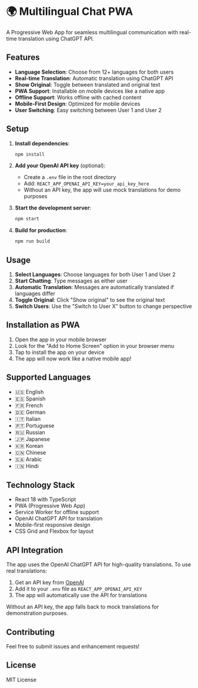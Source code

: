 # 🌍 Multilingual Chat PWA

A Progressive Web App for seamless multilingual communication with real-time translation using ChatGPT API.

## Features

- **Language Selection**: Choose from 12+ languages for both users
- **Real-time Translation**: Automatic translation using ChatGPT API
- **Show Original**: Toggle between translated and original text
- **PWA Support**: Installable on mobile devices like a native app
- **Offline Support**: Works offline with cached content
- **Mobile-First Design**: Optimized for mobile devices
- **User Switching**: Easy switching between User 1 and User 2

## Setup

1. **Install dependencies**:
   ```bash
   npm install
   ```

2. **Add your OpenAI API key** (optional):
   - Create a `.env` file in the root directory
   - Add: `REACT_APP_OPENAI_API_KEY=your_api_key_here`
   - Without an API key, the app will use mock translations for demo purposes

3. **Start the development server**:
   ```bash
   npm start
   ```

4. **Build for production**:
   ```bash
   npm run build
   ```

## Usage

1. **Select Languages**: Choose languages for both User 1 and User 2
2. **Start Chatting**: Type messages as either user
3. **Automatic Translation**: Messages are automatically translated if languages differ
4. **Toggle Original**: Click "Show original" to see the original text
5. **Switch Users**: Use the "Switch to User X" button to change perspective

## Installation as PWA

1. Open the app in your mobile browser
2. Look for the "Add to Home Screen" option in your browser menu
3. Tap to install the app on your device
4. The app will now work like a native mobile app!

## Supported Languages

- 🇺🇸 English
- 🇪🇸 Spanish
- 🇫🇷 French
- 🇩🇪 German
- 🇮🇹 Italian
- 🇵🇹 Portuguese
- 🇷🇺 Russian
- 🇯🇵 Japanese
- 🇰🇷 Korean
- 🇨🇳 Chinese
- 🇸🇦 Arabic
- 🇮🇳 Hindi

## Technology Stack

- React 18 with TypeScript
- PWA (Progressive Web App)
- Service Worker for offline support
- OpenAI ChatGPT API for translation
- Mobile-first responsive design
- CSS Grid and Flexbox for layout

## API Integration

The app uses the OpenAI ChatGPT API for high-quality translations. To use real translations:

1. Get an API key from [OpenAI](https://platform.openai.com/api-keys)
2. Add it to your `.env` file as `REACT_APP_OPENAI_API_KEY`
3. The app will automatically use the API for translations

Without an API key, the app falls back to mock translations for demonstration purposes.

## Contributing

Feel free to submit issues and enhancement requests!

## License

MIT License
